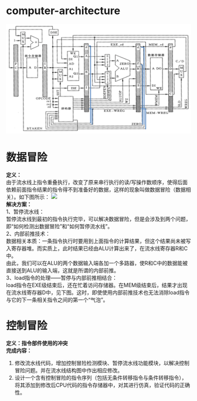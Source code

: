# computer-architecture
![](architecture.png)

# 数据冒险
<b>定义：</b>  
由于流水线上指令重叠执行，改变了原来串行执行的读/写操作数顺序，使得后面依赖前面指令结果的指令得不到准备好的数据，这样的现象叫做数据冒险（数据相关）。如下图所示：
![](.png)  
<b>解决方案：</b>  
1、暂停流水线：  
暂停流水线到最初的指令执行完毕，可以解决数据冒险，但是会涉及到两个问题，即“如何检测出数据冒险”和“如何暂停流水线”。  
2、内部前推技术：  
数据相关本质：一条指令执行时要用到上面指令的计算结果，但这个结果尚未被写入寄存器堆。而实质上，此时结果已经由ALU计算出来了，在流水线寄存器R和C中。  
由此，我们可以在ALU的两个数据输入端各加一个多路器，使R和C中的数据能被直接送到ALU的输入端，这就是所谓的内部前推。  
3、load指令的处理——暂停与内部前推相结合：  
load指令在EXE级结束后，还在忙着访问存储器。在MEM级结束后，结果才出现在流水线寄存器D中，见下图。这时，即使使用内部前推技术也无法消除load指令与它的下一条相关指令之间的第一个“气泡”。

# 控制冒险
<b>定义：指令部件使用的冲突</b>  
<b>完成内容：</b>  
1. 修改流水线代码，增加控制冒险检测模块、暂停流水线功能模块，以解决控制冒险问题。并在流水线结构图中作出相应修改。
2. 设计一个含有控制冒险的指令序列（包括无条件转移指令与条件转移指令），将其添加到修改后CPU代码的指令存储器中，对其进行仿真，验证代码的正确性。
